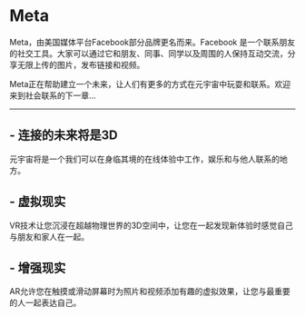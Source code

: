 # 

# Meta

Meta，由美国媒体平台Facebook部分品牌更名而来。Facebook 是一个联系朋友的社交工具。大家可以通过它和朋友、同事、同学以及周围的人保持互动交流，分享无限上传的图片，发布链接和视频。

‎Meta正在帮助建立一个未来，让人们有更多的方式在元宇宙中玩耍和联系。欢迎来到社会联系的下一章...

---



## - ‎连接的未来将是3D‎

‎元宇宙将是一个我们可以在身临其境的在线体验中工作，娱乐和与他人联系的地方。‎

## - ‎虚拟现实‎

‎VR技术让您沉浸在超越物理世界的3D空间中，让您在一起发现新体验时感觉自己与朋友和家人在一起。‎

## - ‎增强现实‎

‎AR允许您在触摸或滑动屏幕时为照片和视频添加有趣的虚拟效果，让您与最重要的人一起表达自己。‎

